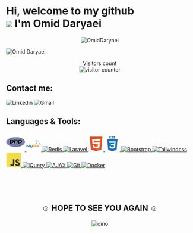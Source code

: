 # Hi, welcome to my github <br> <img src="https://github.com/TheDudeThatCode/TheDudeThatCode/raw/master/Assets/Hi.gif" height="50px" weight="50px" > I'm Omid Daryaei <br>

<p align="center">
    <img  src="https://camo.githubusercontent.com/992babdffd8c74a1502de375fbdf7e4d54773242/68747470733a2f2f6d656469612e67697068792e636f6d2f6d656469612f53576f536b4e36447854737a71494b4571762f67697068792e676966" alt="OmidDaryaei">
</p>
<p align="left"> 
    <img src="https://komarev.com/ghpvc/?username=omid-d94&label=Profile%20views&color=0e75b6&style=flat" 
         alt="Omid Daryaei"/>
</p>
<p align="center"> 
  Visitors count<br>
  <img src="https://profile-counter.glitch.me/omid-d94/count.svg"  alt="visitor counter"/>
</p>

## Contact me:
<p>
    <a src="https://www.linkedin.com/in/omid-daryaei-b95563256" >
        <img src="https://raw.githubusercontent.com/rahuldkjain/github-profile-readme-generator/master/src/images/icons/Social/linked-in-alt.svg" alt="Linkedin" height="30" width="40" />
    </a>
    <a src="https://mail.google.com/mail/u/0/?view=cm&fs=1&to=omiddaryaei.od%40gmail.com&su=SUBJECT&body=BODY&tf=1">
        <img src="https://user-images.githubusercontent.com/5141132/50740364-7ea80880-1217-11e9-8faf-2348e31beedd.png" height="30px" width="45px"  alt="Gmail"/>
    </a>
</p>

## Languages & Tools:

<a href="https://www.php.net" target="_blank" rel="noreferrer">
    <img src="https://raw.githubusercontent.com/devicons/devicon/master/icons/php/php-original.svg" alt="PHP" height="50px" />
</a>
<a href="" target="_blank" rel="noreferrer">
    <img src="https://github.com/devicons/devicon/raw/master/icons/mysql/mysql-original-wordmark.svg" alt="MySQL" height="40px">
</a>
<a href="" target="_blank" rel="noreferrer">
    <img src="https://cdn.worldvectorlogo.com/logos/redis.svg" alt="Redis" height="40px">
</a>
<a href="https://laravel.com/" target="_blank" rel="noreferrer">
    <img src="https://raw.githubusercontent.com/laravel/art/master/logo-lockup/5%20SVG/2%20CMYK/1%20Full%20Color/laravel-logolockup-cmyk-red.svg" alt="Laravel" height="40px">
</a>
<a href="https://www.w3schools.com/html/" target="_blank" rel="noreferrer">
    <img src="https://raw.githubusercontent.com/devicons/devicon/master/icons/html5/html5-original.svg" alt="HTML5" height="40px">
</a>
<a href="https://www.w3schools.com/css/" target="_blank" rel="noreferrer">
    <img src="https://raw.githubusercontent.com/devicons/devicon/master/icons/css3/css3-plain-wordmark.svg" alt="CascadingStyleSheet" height="40px">
</a>
<a href="https://getbootstrap.com/" target="_blank" rel="noreferrer">
    <img src="https://upload.wikimedia.org/wikipedia/commons/thumb/b/b2/Bootstrap_logo.svg/2560px-Bootstrap_logo.svg.png" alt="Bootstrap" height="40px">
</a>
<a href="https://tailwindcss.com/" target="_blank" rel="noreferrer">
    <img src="https://upload.wikimedia.org/wikipedia/commons/thumb/d/d5/Tailwind_CSS_Logo.svg/2048px-Tailwind_CSS_Logo.svg.png" alt="Tailwindcss" height="40px">
</a>
<a href="https://developer.mozilla.org/en-US/docs/Learn/Getting_started_with_the_web/JavaScript_basics" target="_blank" rel="noreferrer">
    <img src="https://raw.githubusercontent.com/devicons/devicon/master/icons/javascript/javascript-original.svg" alt="javascript" height="40px">
</a>
<a href="https://jquery.com/" target="_blank" rel="noreferrer">
    <img src="https://icon-library.com/images/jquery-icon-png/jquery-icon-png-21.jpg" alt="jQuery" height="40px">
</a>
<a href="https://developer.mozilla.org/en-US/docs/Web/Guide/AJAX/Getting_Started" target="_blank" rel="noreferrer">
    <img src="https://kungfuphp.com/wp-content/uploads/2015/04/ajax-trong-php-kungfu-php.jpg" alt="AJAX" height="40px" >
</a>
<a href="https://git-scm.com/docs/gittutorial" target="_blank" rel="noreferrer">
    <img src="https://git-scm.com/images/logos/downloads/Git-Logo-1788C.svg" alt="Git" height="40px" >
</a>
<a href="https://docs.docker.com/get-started/" target="_blank" rel="noreferrer">
    <img src="https://www.docker.com/wp-content/uploads/2022/03/Docker-Logo-White-RGB_Horizontal.png" alt="Docker" height="40px" />
</a>

<br><br><br>

## <p align="center">☺ HOPE TO SEE YOU AGAIN ☺</p>

<p align="center">
    <img src="https://github.com/TheDudeThatCode/TheDudeThatCode/blob/master/Assets/dino.gif" alt="dino">
</p>

<!--
**omid-d94/omid-d94** is a ✨ _special_ ✨ repository because its `README.md` (this file) appears on your GitHub profile.

Here are some ideas to get you started:

- 🔭 I’m currently working on ...
- 🌱 I’m currently learning docker
- 👯 I’m looking to collaborate on ...
- 🤔 I’m looking for help with ...
- 💬 Ask me about ...
- 📫 How to reach me: ...
- 😄 Pronouns: ...
- ⚡ Fun fact: ...
-->

